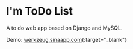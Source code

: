 I'm ToDo List
===
A to do web app based on Django and MySQL.

Demo: [werkzeug.sinaapp.com](http://werkzeug.sinaapp.com/ "I'm Todo List"){:target="_blank"}
